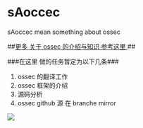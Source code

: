sAoccec
=======

sAoccec mean something about ossec 

##[更多 关于 ossec 的介绍与知识 参考这里 ](http://www.ossec.net/)##

###在这里 做的任务暂定为以下几条###

1. ossec 的翻译工作
2. ossec 框架的介绍
3. 源码分析
4. ossec github 源  在 branche  mirror 

![](http://openapi.vdisk.me/?m=file&a=download_share_file&ss=5e0c5a3G1bWrtdygUQ6HO5ACbAen9gl5HfAdOr0X8hTqCmajKqFz56ZNNdugC0CuN7ssD9chPdTVwASKaDlqCfbEyB41)
